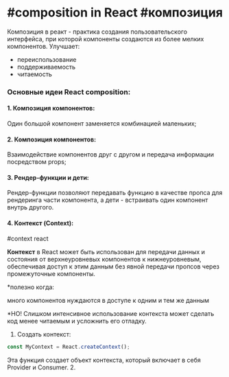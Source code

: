 # #composition in React #композиция

Композиция в реакт - практика создания пользовательского интерфейса, при которой компоненты создаются из более мелких компонентов.
Улучшает:
- переиспользование
- поддерживаемость 
- читаемость  

### Основные идеи React composition:

#### 1. Композиция компонентов: 
Один большой компонент заменяется комбинацией маленьких;

#### 2. Композиция компонентов: 
Взаимодействие компонентов друг с другом и передача информации посредством props;

#### 3. Рендер-функции и дети:
Рендер-функции позволяют передавать функцию в качестве пропса для рендеринга части компонента, а дети - встраивать один компонент внутрь другого.

#### 4. Контекст (Context):
#context react

**Контекст** в React может быть использован для передачи данных и состояния от верхнеуровневых компонентов к нижнеуровневым, обеспечивая доступ к этим данным без явной передачи пропсов через промежуточные компоненты.

*полезно когда:

много компонентов нуждаются в доступе к одним и тем же данным

*НО!
Слишком интенсивное использование контекста может сделать код менее читаемым и усложнить его отладку.

1. Создать контекст:
```jsx
const MyContext = React.createContext();
```
Эта функция создает объект контекста, который включает в себя Provider и Consumer.
2. 

 
